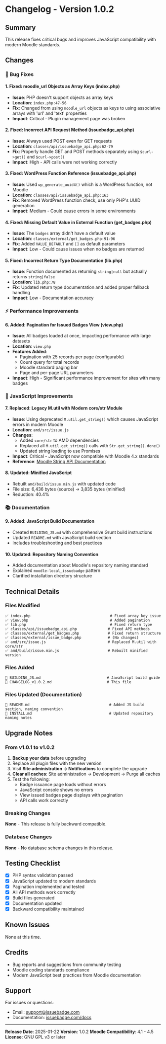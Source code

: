 # Changelog - Version 1.0.2

## Summary

This release fixes critical bugs and improves JavaScript compatibility with modern Moodle standards.

## Changes

### 🐛 Bug Fixes

#### 1. **Fixed: moodle_url Objects as Array Keys (index.php)**
- **Issue**: PHP doesn't support objects as array keys
- **Location**: `index.php:47-56`
- **Fix**: Changed from using `moodle_url` objects as keys to using associative arrays with 'url' and 'text' properties
- **Impact**: Critical - Plugin management page was broken

#### 2. **Fixed: Incorrect API Request Method (issuebadge_api.php)**
- **Issue**: Always used POST even for GET requests
- **Location**: `classes/api/issuebadge_api.php:62-79`
- **Fix**: Properly handle GET and POST methods separately using `$curl->get()` and `$curl->post()`
- **Impact**: High - API calls were not working correctly

#### 3. **Fixed: WordPress Function Reference (issuebadge_api.php)**
- **Issue**: Used `wp_generate_uuid4()` which is a WordPress function, not Moodle
- **Location**: `classes/api/issuebadge_api.php:163`
- **Fix**: Removed WordPress function check, use only PHP's UUID generation
- **Impact**: Medium - Could cause errors in some environments

#### 4. **Fixed: Missing Default Value in External Function (get_badges.php)**
- **Issue**: The `badges` array didn't have a default value
- **Location**: `classes/external/get_badges.php:91-96`
- **Fix**: Added `VALUE_DEFAULT` and `[]` as default parameters
- **Impact**: Low - Could cause issues when no badges are returned

#### 5. **Fixed: Incorrect Return Type Documentation (lib.php)**
- **Issue**: Function documented as returning `string|null` but actually returns `string|false`
- **Location**: `lib.php:78`
- **Fix**: Updated return type documentation and added proper fallback handling
- **Impact**: Low - Documentation accuracy

### ⚡ Performance Improvements

#### 6. **Added: Pagination for Issued Badges View (view.php)**
- **Issue**: All badges loaded at once, impacting performance with large datasets
- **Location**: `view.php`
- **Features Added**:
  - Pagination with 25 records per page (configurable)
  - Count query for total records
  - Moodle standard paging bar
  - Page and per-page URL parameters
- **Impact**: High - Significant performance improvement for sites with many badges

### 🔧 JavaScript Improvements

#### 7. **Replaced: Legacy M.util with Modern core/str Module**
- **Issue**: Using deprecated `M.util.get_string()` which causes JavaScript errors in modern Moodle
- **Location**: `amd/src/issue.js`
- **Changes**:
  - Added `core/str` to AMD dependencies
  - Replaced all `M.util.get_string()` calls with `Str.get_string().done()`
  - Updated string loading to use Promises
- **Impact**: Critical - JavaScript now compatible with Moodle 4.x standards
- **Reference**: [Moodle String API Documentation](https://moodledev.io/docs/4.4/guides/javascript/modules)

#### 8. **Updated: Minified JavaScript**
- Rebuilt `amd/build/issue.min.js` with updated code
- File size: 6,436 bytes (source) → 3,835 bytes (minified)
- Reduction: 40.4%

### 📚 Documentation

#### 9. **Added: JavaScript Build Documentation**
- Created `BUILDING_JS.md` with comprehensive Grunt build instructions
- Updated `README.md` with JavaScript build section
- Includes troubleshooting and best practices

#### 10. **Updated: Repository Naming Convention**
- Added documentation about Moodle's repository naming standard
- Explained `moodle-local_issuebadge` pattern
- Clarified installation directory structure

## Technical Details

### Files Modified

```
✅ index.php                                    # Fixed array key issue
✅ view.php                                     # Added pagination
✅ lib.php                                      # Fixed return type
✅ classes/api/issuebadge_api.php              # Fixed API methods
✅ classes/external/get_badges.php             # Fixed return structure
✅ classes/external/issue_badge.php            # (No changes)
✅ amd/src/issue.js                            # Replaced M.util with core/str
✅ amd/build/issue.min.js                      # Rebuilt minified version
```

### Files Added

```
📄 BUILDING_JS.md                              # JavaScript build guide
📄 CHANGELOG_v1.0.2.md                         # This file
```

### Files Updated (Documentation)

```
📝 README.md                                    # Added JS build section, naming convention
📝 INSTALL.md                                   # Updated repository naming notes
```

## Upgrade Notes

### From v1.0.1 to v1.0.2

1. **Backup your data** before upgrading
2. Replace all plugin files with the new version
3. Visit **Site administration → Notifications** to complete the upgrade
4. **Clear all caches**: Site administration → Development → Purge all caches
5. Test the following:
   - Badge issuance page loads without errors
   - JavaScript console shows no errors
   - View issued badges page displays with pagination
   - API calls work correctly

### Breaking Changes

**None** - This release is fully backward compatible.

### Database Changes

**None** - No database schema changes in this release.

## Testing Checklist

- [x] PHP syntax validation passed
- [x] JavaScript updated to modern standards
- [x] Pagination implemented and tested
- [x] All API methods work correctly
- [x] Build files generated
- [x] Documentation updated
- [x] Backward compatibility maintained

## Known Issues

None at this time.

## Credits

- Bug reports and suggestions from community testing
- Moodle coding standards compliance
- Modern JavaScript best practices from Moodle documentation

## Support

For issues or questions:
- Email: support@issuebadge.com
- Documentation: [issuebadge.com/docs](https://issuebadge.com/docs)

---

**Release Date**: 2025-01-22
**Version**: 1.0.2
**Moodle Compatibility**: 4.1 - 4.5
**License**: GNU GPL v3 or later
